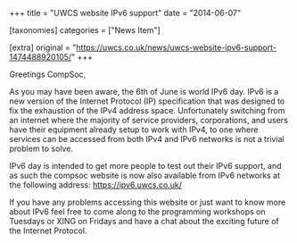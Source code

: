 +++
title = "UWCS website IPv6 support"
date = "2014-06-07"

[taxonomies]
categories = ["News Item"]

[extra]
original = "https://uwcs.co.uk/news/uwcs-website-ipv6-support-1474488920105/"
+++

Greetings CompSoc,

As you may have been aware, the 6th of June is world IPv6 day. IPv6 is a new version of the Internet Protocol (IP) specification that was designed to fix the exhaustion of the IPv4 address space. Unfortunately switching from an internet where the majority of service providers, corporations, and users have their equipment already setup to work with IPv4, to one where services can be accessed from both IPv4 and IPv6 networks is not a trivial problem to solve.

IPv6 day is intended to get more people to test out their IPv6 support, and as such the compsoc website is now also available from IPv6 networks at the following address: https://ipv6.uwcs.co.uk/

If you have any problems accessing this website or just want to know more about IPv6 feel free to come along to the programming workshops on Tuesdays or XING on Fridays and have a chat about the exciting future of the Internet Protocol.

